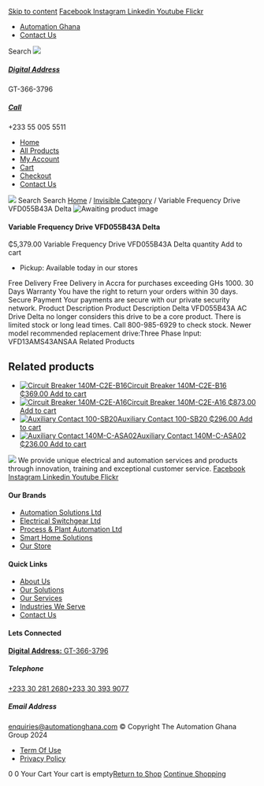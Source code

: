 [Skip to content](https://store.automationghana.com/product/variable-frequency-drive-vfd055b43a-delta/#content)
[ Facebook ](https://www.facebook.com/automationgh/) [ Instagram ](https://www.instagram.com/automationgh/) [ Linkedin ](https://www.linkedin.com/company/the-automation-ghana-limited/) [ Youtube ](https://www.youtube.com/channel/UCurrRDUSm5oIW39VXjn1u0w) [ Flickr ](https://www.flickr.com/photos/181794037@N07/)
  * [ Automation Ghana ](https://automationghana.com)
  * [ Contact Us ](https://store.automationghana.com/contact/)


Search
[ ![](https://store.automationghana.com/wp-content/uploads/2024/04/Website-TAGG-Logo-BLUE.png) ](https://store.automationghana.com/)
[ ](https://maps.app.goo.gl/m4xeaagWCNbLk4jM6)
#####  [ Digital Address ](https://maps.app.goo.gl/m4xeaagWCNbLk4jM6)
GT-366-3796 
[ ](tel:+233550055511)
#####  [ Call ](tel:+233550055511)
+233 55 005 5511 
  * [Home](https://store.automationghana.com/)
  * [All Products](https://store.automationghana.com/shop/)
  * [My Account](https://store.automationghana.com/my-account/)
  * [Cart](https://store.automationghana.com/cart/)
  * [Checkout](https://store.automationghana.com/checkout/)
  * [Contact Us](https://store.automationghana.com/contact/)


[![](https://store.automationghana.com/wp-content/uploads/2024/04/AutomationGhana_logo_white.png)](https://store.automationghana.com)
Search
Search
[Home](https://store.automationghana.com) / [Invisible Category](https://store.automationghana.com/product-category/invisible-category/) / Variable Frequency Drive VFD055B43A Delta
![Awaiting product image](https://store.automationghana.com/wp-content/uploads/woocommerce-placeholder-600x600.png)
####  Variable Frequency Drive VFD055B43A Delta 
₵5,379.00
Variable Frequency Drive VFD055B43A Delta quantity
Add to cart
  * Pickup: Available today in our stores


Free Delivery 
Free Delivery in Accra for purchases exceeding GHs 1000. 
30 Days Warranty 
You have the right to return your orders within 30 days. 
Secure Payment 
Your payments are secure with our private security network. 
Product Description
Product Description
Delta VFD055B43A AC Drive Delta no longer considers this drive to be a core product. There is limited stock or long lead times. Call 800-985-6929 to check stock. Newer model recommended replacement drive:Three Phase Input: VFD13AMS43ANSAA
Related Products 
## Related products
  * [![Circuit Breaker 140M-C2E-B16](https://store.automationghana.com/wp-content/uploads/2020/12/140M-C2E-B16.jpg)Circuit Breaker 140M-C2E-B16 ₵369.00 ](https://store.automationghana.com/product/circuit-breaker-140m-c2e-b16/)
[Add to cart](https://store.automationghana.com/product/variable-frequency-drive-vfd055b43a-delta/?add-to-cart=2981)
  * [![Circuit Breaker 140M-C2E-A16](https://store.automationghana.com/wp-content/uploads/2020/12/140M-C2E-A16-300x300.jpg)Circuit Breaker 140M-C2E-A16 ₵873.00 ](https://store.automationghana.com/product/circuit-breaker-140m-c2e-a16/)
[Add to cart](https://store.automationghana.com/product/variable-frequency-drive-vfd055b43a-delta/?add-to-cart=2979)
  * [![Auxiliary Contact 100-SB20](https://store.automationghana.com/wp-content/uploads/2020/11/Allen-Bradley-100S-300x300.jpg)Auxiliary Contact 100-SB20 ₵296.00 ](https://store.automationghana.com/product/auxiliary-contact-100-sb20/)
[Add to cart](https://store.automationghana.com/product/variable-frequency-drive-vfd055b43a-delta/?add-to-cart=2956)
  * [![Auxiliary Contact 140M-C-ASA02](https://store.automationghana.com/wp-content/uploads/2020/11/140M-C-ASA02.jpg)Auxiliary Contact 140M-C-ASA02 ₵236.00 ](https://store.automationghana.com/product/auxiliary-contact-140m-c-asa02/)
[Add to cart](https://store.automationghana.com/product/variable-frequency-drive-vfd055b43a-delta/?add-to-cart=2950)


![](https://store.automationghana.com/wp-content/uploads/2024/04/AutomationGhana_logo_white.png)
We provide unique electrical and automation services and products through innovation, training and exceptional customer service.
[ Facebook ](https://www.facebook.com/automationgh/) [ Instagram ](https://www.instagram.com/automationgh/) [ Linkedin ](https://www.linkedin.com/company/the-automation-ghana-limited/) [ Youtube ](https://www.youtube.com/channel/UCurrRDUSm5oIW39VXjn1u0w) [ Flickr ](https://www.flickr.com/photos/181794037@N07/)
#### Our Brands
  * [ Automation Solutions Ltd ](https://store.automationghana.com/product/variable-frequency-drive-vfd055b43a-delta/)
  * [ Electrical Switchgear Ltd ](https://store.automationghana.com/product/variable-frequency-drive-vfd055b43a-delta/)
  * [ Process & Plant Automation Ltd ](https://store.automationghana.com/product/variable-frequency-drive-vfd055b43a-delta/)
  * [ Smart Home Solutions ](https://store.automationghana.com/product/variable-frequency-drive-vfd055b43a-delta/)
  * [ Our Store ](https://store.automationghana.com/product/variable-frequency-drive-vfd055b43a-delta/)


#### Quick Links
  * [ About Us ](https://store.automationghana.com/product/variable-frequency-drive-vfd055b43a-delta/)
  * [ Our Solutions ](https://store.automationghana.com/product/variable-frequency-drive-vfd055b43a-delta/)
  * [ Our Services ](https://store.automationghana.com/product/variable-frequency-drive-vfd055b43a-delta/)
  * [ Industries We Serve ](https://store.automationghana.com/product/variable-frequency-drive-vfd055b43a-delta/)
  * [ Contact Us ](https://store.automationghana.com/product/variable-frequency-drive-vfd055b43a-delta/)


#### Lets Connected
[**Digital Address:** GT-366-3796](https://maps.app.goo.gl/m4xeaagWCNbLk4jM6)
#####  Telephone 
[ +233 30 281 2680](tel:+233302812680)[+233 30 393 9077](https://store.automationghana.com/product/variable-frequency-drive-vfd055b43a-delta/+233303939077)
#####  Email Address 
enquiries@automationghana.com 
© Copyright The Automation Ghana Group 2024
  * [ Term Of Use ](https://store.automationghana.com/product/variable-frequency-drive-vfd055b43a-delta/)
  * [ Privacy Policy ](https://store.automationghana.com/product/variable-frequency-drive-vfd055b43a-delta/)


0
0
Your Cart
Your cart is empty[Return to Shop](https://store.automationghana.com/shop/)
[Continue Shopping](https://store.automationghana.com/product/variable-frequency-drive-vfd055b43a-delta/)
